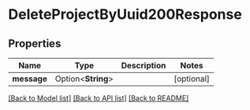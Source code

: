 # DeleteProjectByUuid200Response

## Properties

Name | Type | Description | Notes
------------ | ------------- | ------------- | -------------
**message** | Option<**String**> |  | [optional]

[[Back to Model list]](../README.md#documentation-for-models) [[Back to API list]](../README.md#documentation-for-api-endpoints) [[Back to README]](../README.md)


